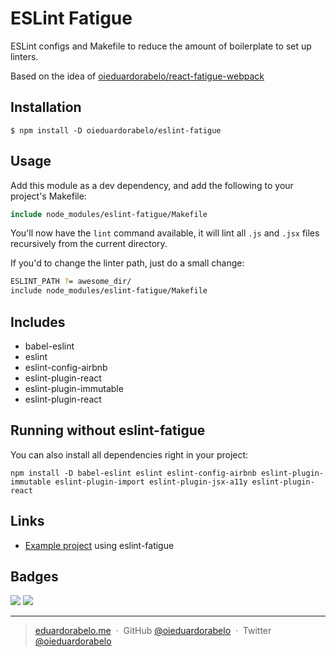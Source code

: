 # ESLint Fatigue

ESLint configs and Makefile to reduce the amount of boilerplate to set up linters.

Based on the idea of [oieduardorabelo/react-fatigue-webpack](https://github.com/oieduardorabelo/react-fatigue-webpack)

## Installation

```
$ npm install -D oieduardorabelo/eslint-fatigue
```

## Usage

Add this module as a dev dependency, and add the following to your project's Makefile:

```Makefile
include node_modules/eslint-fatigue/Makefile
```

You'll now have the `lint` command available, it will lint all `.js` and `.jsx` files recursively from the current directory.

If you'd to change the linter path, just do a small change:

```Bash
ESLINT_PATH ?= awesome_dir/
include node_modules/eslint-fatigue/Makefile
```

## Includes

- babel-eslint
- eslint
- eslint-config-airbnb
- eslint-plugin-react
- eslint-plugin-immutable
- eslint-plugin-react

## Running without eslint-fatigue

You can also install all dependencies right in your project:

```
npm install -D babel-eslint eslint eslint-config-airbnb eslint-plugin-immutable eslint-plugin-import eslint-plugin-jsx-a11y eslint-plugin-react
```

## Links

- [Example project](https://github.com/oieduardorabelo/react-companies-board) using eslint-fatigue

## Badges

![](https://img.shields.io/badge/license-MIT-blue.svg)
![](https://img.shields.io/badge/status-stable-green.svg)

---

> [eduardorabelo.me](http://eduardorabelo.me) &nbsp;&middot;&nbsp;
> GitHub [@oieduardorabelo](https://github.com/oieduardorabelo) &nbsp;&middot;&nbsp;
> Twitter [@oieduardorabelo](https://twitter.com/oieduardorabelo)
